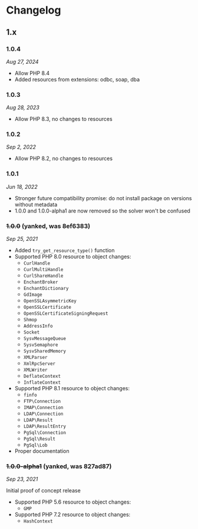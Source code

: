 # Changelog

## 1.x

### 1.0.4

*Aug 27, 2024*

* Allow PHP 8.4
* Added resources from extensions: odbc, soap, dba

### 1.0.3

*Aug 28, 2023*

* Allow PHP 8.3, no changes to resources

### 1.0.2

*Sep 2, 2022*

* Allow PHP 8.2, no changes to resources

### 1.0.1

*Jun 18, 2022*

* Stronger future compatibility promise: do not install package on versions without metadata
* 1.0.0 and 1.0.0-alpha1 are now removed so the solver won't be confused

### ~~1.0.0~~ (yanked, was 8ef6383)

*Sep 25, 2021*

* Added ``try_get_resource_type()`` function
* Supported PHP 8.0 resource to object changes:
  * `CurlHandle`
  * `CurlMultiHandle`
  * `CurlShareHandle`
  * `EnchantBroker`
  * `EnchantDictionary`
  * `GdImage`
  * `OpenSSLAsymmetricKey`
  * `OpenSSLCertificate`
  * `OpenSSLCertificateSigningRequest`
  * `Shmop`
  * `AddressInfo`
  * `Socket`
  * `SysvMessageQueue`
  * `SysvSemaphore`
  * `SysvSharedMemory`
  * `XMLParser`
  * `XmlRpcServer`
  * `XMLWriter`
  * `DeflateContext`
  * `InflateContext`
* Supported PHP 8.1 resource to object changes:
  * `finfo`
  * `FTP\Connection`
  * `IMAP\Connection`
  * `LDAP\Connection`
  * `LDAP\Result`
  * `LDAP\ResultEntry`
  * `PgSql\Connection`
  * `PgSql\Result`
  * `PgSql\Lob`
* Proper documentation

### ~~1.0.0-alpha1~~ (yanked, was 827ad87)

*Sep 23, 2021*

Initial proof of concept release

* Supported PHP 5.6 resource to object changes:
  * `GMP`
* Supported PHP 7.2 resource to object changes:
  * `HashContext`
